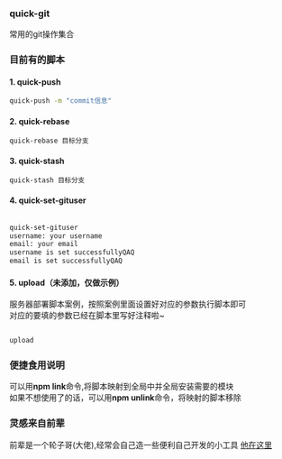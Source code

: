 ### quick-git
常用的git操作集合

### 目前有的脚本

#### 1. quick-push  
``` bash  
quick-push -m "commit信息"
```

#### 2. quick-rebase  
``` bash  
quick-rebase 目标分支
```
#### 3. quick-stash  
``` bash  
quick-stash 目标分支
```
#### 4. quick-set-gituser  
``` bash  

quick-set-gituser
username: your username
email: your email
username is set successfullyQAQ
email is set successfullyQAQ

```

#### 5. upload（未添加，仅做示例）
服务器部署脚本案例，按照案例里面设置好对应的参数执行脚本即可  
对应的要填的参数已经在脚本里写好注释啦~
``` bash  

upload

```


### 便捷食用说明

可以用**npm link**命令,将脚本映射到全局中并全局安装需要的模块  
如果不想使用了的话，可以用**npm unlink**命令，将映射的脚本移除

### 灵感来自前辈

前辈是一个轮子哥(大佬),经常会自己造一些便利自己开发的小工具 [他在这里](https://github.com/bramblex)
